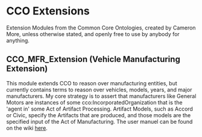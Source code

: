 # CCO Extensions
Extension Modules from the Common Core Ontologies, created by Cameron More, unless otherwise stated, and openly free to use by anybody for anything.

## CCO_MFR_Extension (Vehicle Manufacturing Extension)

This module extends CCO to reason over manufacturing entities, but currently contains terms to reason over vehicles, models, years, and major manufacturers. My core strategy is to assert that manufacturers like General Motors are instances of some cco:IncorporatedOrganization that is the 'agent in' some Act of Artifact Processing. Artifact Models, such as Accord or Civic, specify the Artifacts that are produced, and those models are the specified input of the Act of Manufacturing. The user manuel can be found on the wiki [here](https://github.com/cameronmore/CCOExtensions/wiki/CCO-Car-Extension).

